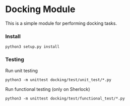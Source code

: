 # Docking Module

This is a simple module for performing docking tasks.

### Install 
    python3 setup.py install

### Testing
Run unit testing 

    python3 -m unittest docking/test/unit_test/*.py
    
Run functional testing (only on Sherlock)

    python3 -m unittest docking/test/functional_test/*.py

